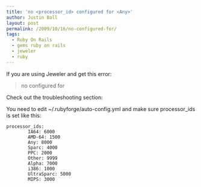 ```yaml
---
title: 'no <processor_id> configured for <Any>'
author: Justin Ball
layout: post
permalink: /2009/10/16/no-configured-for/
tags:
  - Ruby On Rails
  - gems ruby on rails
  - jeweler
  - ruby
---
```

If you are using Jeweler and get this error:
<blockquote>
  no  configured for
</blockquote>

Check out the troubleshooting section:


You need to edit ~/.rubyforge/auto-config.yml and make sure processor_ids is set like this:

    processor_ids:
            IA64: 6000
            AMD-64: 1500
            Any: 8000
            Sparc: 4000
            PPC: 2000
            Other: 9999
            Alpha: 7000
            i386: 1000
            UltraSparc: 5000
            MIPS: 3000